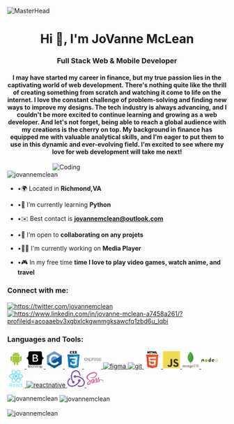 ![MasterHead](https://www.wingstechsolutions.com/wp-content/uploads/2022/03/full-stack-development.gif)
<h1 align="center">Hi 👋, I'm JoVanne McLean </h1>
<h3 align="center">Full Stack Web & Mobile Developer</h3>
<h4 align="center">I may have started my career in finance, but my true passion lies in the captivating world of web development. There's nothing quite like the thrill of creating something from scratch and watching it come to life on the internet. I love the constant challenge of problem-solving and finding new ways to improve my designs. The tech industry is always advancing, and I couldn't be more excited to continue learning and growing as a web developer. And let's not forget, being able to reach a global audience with my creations is the cherry on top. My background in finance has equipped me with valuable analytical skills, and I'm eager to put them to use in this dynamic and ever-evolving field. I'm excited to see where my love for web development will take me next!</h4>
 
<img align="right" alt="Coding" width="400" src="https://coindsyz.com/wp-content/uploads/2022/03/1584023795.gif">


<p align="left"> <img src="https://komarev.com/ghpvc/?username=jovannemclean&label=Profile%20views&color=0e75b6&style=flat" alt="jovannemclean" /> </p>

- •🌍 Located in **Richmond,VA**

- •🧠 I’m currently learning **Python**

- •✉️ Best contact is **jovannemclean@outlook.com**

- •🤝 I’m open to **collaborating on any projets**

- •🧑‍💻 I'm currently working on **Media Player**

- •🎮 In my free time **time I love to play video games, watch anime, and travel**


<h3 align="left">Connect with me:</h3>
<p align="left">
<a href="https://twitter.com/https://twitter.com/jovannemclean" target="blank"><img align="center" src="https://raw.githubusercontent.com/rahuldkjain/github-profile-readme-generator/master/src/images/icons/Social/twitter.svg" alt="https://twitter.com/jovannemclean" height="30" width="40" /></a>
<a href="https://linkedin.com/in/https://www.linkedin.com/in/jovanne-mclean-a7458a261/?profileid=acoaaebv3xgbxlckgwnmgksawcfq1zbd6u_lqbi" target="blank"><img align="center" src="https://raw.githubusercontent.com/rahuldkjain/github-profile-readme-generator/master/src/images/icons/Social/linked-in-alt.svg" alt="https://www.linkedin.com/in/jovanne-mclean-a7458a261/?profileid=acoaaebv3xgbxlckgwnmgksawcfq1zbd6u_lqbi" height="30" width="40" /></a>
</p>

<h3 align="left">Languages and Tools:</h3>
<p align="left"> <a href="https://developer.android.com" target="_blank" rel="noreferrer"> <img src="https://raw.githubusercontent.com/devicons/devicon/master/icons/android/android-original-wordmark.svg" alt="android" width="40" height="40"/> </a> <a href="https://getbootstrap.com" target="_blank" rel="noreferrer"> <img src="https://raw.githubusercontent.com/devicons/devicon/master/icons/bootstrap/bootstrap-plain-wordmark.svg" alt="bootstrap" width="40" height="40"/> </a> <a href="https://www.cprogramming.com/" target="_blank" rel="noreferrer"> <img src="https://raw.githubusercontent.com/devicons/devicon/master/icons/c/c-original.svg" alt="c" width="40" height="40"/> </a> <a href="https://www.w3schools.com/css/" target="_blank" rel="noreferrer"> <img src="https://raw.githubusercontent.com/devicons/devicon/master/icons/css3/css3-original-wordmark.svg" alt="css3" width="40" height="40"/> </a> <a href="https://expressjs.com" target="_blank" rel="noreferrer"> <img src="https://raw.githubusercontent.com/devicons/devicon/master/icons/express/express-original-wordmark.svg" alt="express" width="40" height="40"/> </a> <a href="https://www.figma.com/" target="_blank" rel="noreferrer"> <img src="https://www.vectorlogo.zone/logos/figma/figma-icon.svg" alt="figma" width="40" height="40"/> </a> <a href="https://git-scm.com/" target="_blank" rel="noreferrer"> <img src="https://www.vectorlogo.zone/logos/git-scm/git-scm-icon.svg" alt="git" width="40" height="40"/> </a> <a href="https://www.w3.org/html/" target="_blank" rel="noreferrer"> <img src="https://raw.githubusercontent.com/devicons/devicon/master/icons/html5/html5-original-wordmark.svg" alt="html5" width="40" height="40"/> </a> <a href="https://developer.mozilla.org/en-US/docs/Web/JavaScript" target="_blank" rel="noreferrer"> <img src="https://raw.githubusercontent.com/devicons/devicon/master/icons/javascript/javascript-original.svg" alt="javascript" width="40" height="40"/> </a> <a href="https://www.mongodb.com/" target="_blank" rel="noreferrer"> <img src="https://raw.githubusercontent.com/devicons/devicon/master/icons/mongodb/mongodb-original-wordmark.svg" alt="mongodb" width="40" height="40"/> </a> <a href="https://nodejs.org" target="_blank" rel="noreferrer"> <img src="https://raw.githubusercontent.com/devicons/devicon/master/icons/nodejs/nodejs-original-wordmark.svg" alt="nodejs" width="40" height="40"/> </a> <a href="https://reactjs.org/" target="_blank" rel="noreferrer"> <img src="https://raw.githubusercontent.com/devicons/devicon/master/icons/react/react-original-wordmark.svg" alt="react" width="40" height="40"/> </a> <a href="https://reactnative.dev/" target="_blank" rel="noreferrer"> <img src="https://reactnative.dev/img/header_logo.svg" alt="reactnative" width="40" height="40"/> </a> <a href="https://redux.js.org" target="_blank" rel="noreferrer"> <img src="https://raw.githubusercontent.com/devicons/devicon/master/icons/redux/redux-original.svg" alt="redux" width="40" height="40"/> </a> <a href="https://sass-lang.com" target="_blank" rel="noreferrer"> <img src="https://raw.githubusercontent.com/devicons/devicon/master/icons/sass/sass-original.svg" alt="sass" width="40" height="40"/> </a> </p>

<p><img align="left" src="https://github-readme-stats.vercel.app/api/top-langs?username=jovannemclean&show_icons=true&locale=en&layout=compact" alt="jovannemclean" /></p>

<p>&nbsp;<img align="center" src="https://github-readme-stats.vercel.app/api?username=jovannemclean&show_icons=true&locale=en" alt="jovannemclean" /></p>

<p><img align="center" src="https://github-readme-streak-stats.herokuapp.com/?user=jovannemclean&" alt="jovannemclean" /></p>

